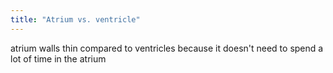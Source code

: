 ```yaml
---
title: "Atrium vs. ventricle"
---
```

atrium walls thin compared to ventricles because it doesn't need to spend a lot of time in the atrium

